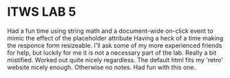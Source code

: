 
# ITWS LAB 5

Had a fun time using string math and a document-wide on-click event to mimic the effect of the placeholder attribute
Having a heck of a time making the responce form resizeable. I'll ask some of my more experienced friends for help, but
luckily for me it is not a necessary part of the lab. Really a bit mistified.
Worked out quite nicely regardless. The default html fits my 'retro' website nicely enough.
Otherwise no notes. Had fun with this one.